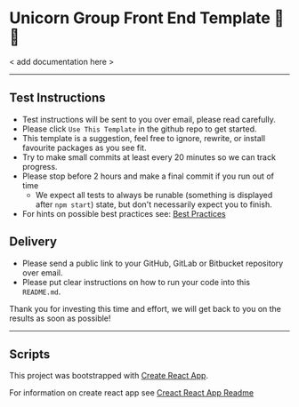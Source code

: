 # Unicorn Group Front End Template 🦄🚀

< add documentation here >

---

## Test Instructions

- Test instructions will be sent to you over email, please read carefully.
- Please click `Use This Template` in the github repo to get started.
- This template is a suggestion, feel free to ignore, rewrite, or install favourite packages as you see fit.
- Try to make small commits at least every 20 minutes so we can track progress.
- Please stop before 2 hours and make a final commit if you run out of time
  - We expect all tests to always be runable (something is displayed after `npm start`) state, but don't necessarily expect you to finish.
- For hints on possible best practices see: [Best Practices](./Best_Practices.md)

## Delivery

- Please send a public link to your GitHub, GitLab or Bitbucket repository over email.
- Please put clear instructions on how to run your code into this `README.md`.

Thank you for investing this time and effort, we will get back to you on the results as soon as possible!

---

## Scripts

This project was bootstrapped with [Create React App](https://github.com/facebook/create-react-app).

For information on create react
app see [Creact React App Readme](./Create_React_App.md)
